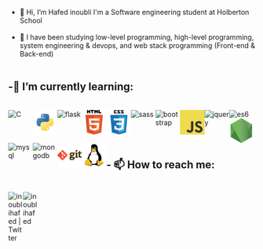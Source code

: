 - 👋 Hi, I’m Hafed inoubli I'm a Software engineering student at Holberton School<br><br>
- 👀 I have been studying low-level programming, high-level programming, system engineering & devops, and web stack programming (Front-end & Back-end)<br><br>
<h2>-🌱 I’m currently learning:</h2> <br>
 <a href="https://github.com/inoublii/holbertonschool-low_level_programming">
  <img align="left" alt="C" width="50px" src="https://cdn.iconscout.com/icon/free/png-512/c-programming-569564.png" />
</a>

<a href="https://github.com/inoublii/holbertonschool-higher_level_programming">
  <img align="left" alt="Python" width="50px" src="https://raw.githubusercontent.com/github/explore/80688e429a7d4ef2fca1e82350fe8e3517d3494d/topics/python/python.png" />
</a>
<a href="https://github.com/inoublii/AirBnB_clone_v4/blob/master/api/v1/app.py">
  <img align="left" alt="flask" width="50px" height="50px" src="https://upload.wikimedia.org/wikipedia/commons/thumb/3/3c/Flask_logo.svg/1200px-Flask_logo.svg.png" />
</a>
<a href="https://github.com/inoublii/holberton-headphones">
  <img align="left" alt="html" width="50px" src="https://raw.githubusercontent.com/github/explore/80688e429a7d4ef2fca1e82350fe8e3517d3494d/topics/html/html.png" />
</a>
<a href="https://github.com/inoublii/holberton-headphones">
  <img align="left" alt="css" width="50px" src="https://raw.githubusercontent.com/github/explore/80688e429a7d4ef2fca1e82350fe8e3517d3494d/topics/css/css.png" />
</a>
<a href="https://github.com/inoublii/holbertonschool-web_front_end">
  <img align="left" alt="sass" width="50px" src="https://cdn.iconscout.com/icon/free/png-512/sass-226054.png" />
</a>
<a href="https://github.com/inoublii/holbertonschool-web_front_end">
  <img align="left" alt="bootstrap" width="50px" height="50px" src="https://obscureproblemsandgotchas.com/wp-content/uploads/2018/06/bootstrap-stack-e1530246058846.png" />
</a>
<a href="https://github.com/inoublii/holbertonschool-web_back_end">
  <img align="left" alt="JS" width="50px" src="https://raw.githubusercontent.com/github/explore/80688e429a7d4ef2fca1e82350fe8e3517d3494d/topics/javascript/javascript.png" />
</a>
<a href="https://github.com/inoublii/holberton-smiling-school-javascript/blob/master/xml-scripts.js">
  <img align="left" alt="jquery" width="50px" src="https://generic-ui.com/assets/images/platform-logos/jquery.logo.jpg" />
</a>
<a href="https://github.com/inoublii/holbertonschool-web_back_end">
  <img align="left" alt="es6" width="50px" src="https://codus.acyclique.com/wp-content/uploads/2017/11/ES6-JS.png" />
</a>
<a href="https://github.com/inoublii/holbertonschool-web_back_end/tree/master/0x12-Node_JS_basic">
  <img align="left" alt="nodejs" width="50px" src="https://raw.githubusercontent.com/github/explore/80688e429a7d4ef2fca1e82350fe8e3517d3494d/topics/nodejs/nodejs.png" />
</a>
<a href="https://github.com/inoublii/holbertonschool-web_back_end/tree/master/0x0C-MySQL_Advanced">
  <img align="left" alt="mysql" width="50px" height="50px" src="https://kinsta.com/fr/wp-content/uploads/sites/4/2019/04/logo-mysql-1.svg" />
</a>
<a href="https://github.com/inoublii/holbertonschool-web_back_end/tree/master/0x0D-NoSQL">
  <img align="left" alt="mongodb" width="50px" height="50px" src="https://www.codeline.fr/wp-content/uploads/2018/03/mongo-db-design.png" />
</a>
<a href="https://github.com/inoublii/holbertonschool-zero_day">
  <img align="left" alt="git" width="50px" height="50px" src="https://raw.githubusercontent.com/github/explore/80688e429a7d4ef2fca1e82350fe8e3517d3494d/topics/git/git.png" />
</a>
<a href="https://github.com/inoublii/holberton-system_engineering-devops">
  <img align="left" alt="linux" width="50px" src="https://raw.githubusercontent.com/github/explore/80688e429a7d4ef2fca1e82350fe8e3517d3494d/topics/linux/linux.png" />
</a><br><br><br><br>
<h2>- 📫 How to reach me:</h2> <br>
<a href="https://twitter.com/MrDOM0">
  <img align="left" alt="inoublihafed | Twitter" width="30px" src="https://cdn.jsdelivr.net/npm/simple-icons@v3/icons/twitter.svg" />
</a>
<a href="https://www.linkedin.com/in/inoublihafed">
  <img align="left" alt="inoublihafed" width="30px" src="https://cdn.jsdelivr.net/npm/simple-icons@v3/icons/linkedin.svg" />
</a>


<!---
Inoublii/Inoublii is a ✨ special ✨ repository because its `README.md` (this file) appears on your GitHub profile.
You can click the Preview link to take a look at your changes.
--->
